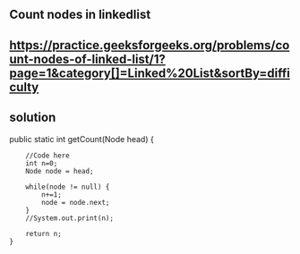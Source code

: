 ## Count nodes in linkedlist

## https://practice.geeksforgeeks.org/problems/count-nodes-of-linked-list/1?page=1&category[]=Linked%20List&sortBy=difficulty

## solution

 public static int getCount(Node head)
    {
        
        //Code here
        int n=0;
        Node node = head;
        
        while(node != null) {
            n+=1;
            node = node.next;
        }
        //System.out.print(n);
        
        return n;
    }
    